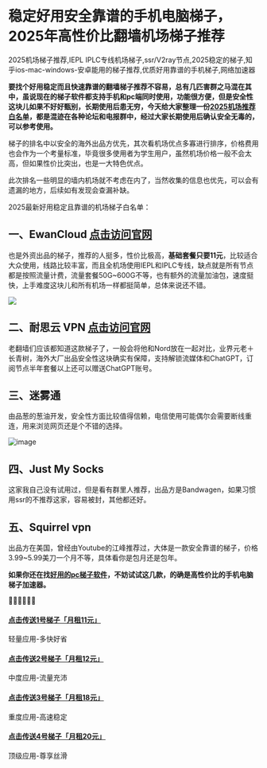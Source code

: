 # 稳定好用安全靠谱的手机电脑梯子，2025年高性价比翻墙机场梯子推荐
2025机场梯子推荐,IEPL IPLC专线机场梯子,ssr/V2ray节点,2025稳定的梯子,知乎ios-mac-windows-安卓能用的梯子推荐,优质好用靠谱的手机梯子,网络加速器

**要找个好用稳定而且快速靠谱的翻墙梯子推荐不容易，总有几匹害群之马混在其中，虽说现在的梯子软件都支持手机和pc端同时使用，功能很方便，但是安全性这块儿如果不好好甄别，长期使用后患无穷，今天给大家整理一份[2025机场推荐白名单](https://github.com/Tecnono/Best-VPN-01)，都是混迹在各种论坛和电报群中，经过大家长期使用后确认安全无毒的，可以参考使用。**  

梯子的排名中以安全的海外出品方优先，其次看机场优点多寡进行排序，价格费用也会作为一个考量标准，毕竟很多使用者为学生用户，虽然机场价格一般不会太高，但如果性价比突出，也是一大特色优点。

此次排名一些明显的墙内机场就不考虑在内了，当然收集的信息也优先，可以会有遗漏的地方，后续如有发现会查漏补缺。

2025最新好用稳定且靠谱的机场梯子白名单：

## 一、EwanCloud [点击访问官网](https://go.1vpn.cc/ewan)
也是外资出品的梯子，推荐的人挺多，性价比极高，**基础套餐只要11元**，比较适合大众使用，线路比较丰富，而且全机场使用IEPL和IPLC专线，缺点就是所有节点都是按照流量计费，流量套餐50G~600G不等，也有额外的流量加油包，速度挺快，上手难度这块儿和所有机场一样都挺简单，总体来说还不错。

![](https://www.cnvintage.org/assets/files/2024-12-13/1734066601-657630-image.png)

## 二、耐思云 VPN [点击访问官网](https://go.1vpn.cc/nisi)
老翻墙们应该都知道这款梯子了，一般会将他和Nord放在一起对比，业界元老＋长青树，海外大厂出品安全性这块确实有保障，支持解锁流媒体和ChatGPT，订阅节点半年套餐以上还可以赠送ChatGPT账号。



## 三、迷雾通
由品葱的葱油开发，安全性方面比较值得信赖，电信使用可能偶尔会需要断线重连，用来浏览网页还是个不错的选择。

![image](https://github.com/Tecnono/CN-VPN/assets/146306577/98447691-9146-4a59-8744-b09358cda349)


## 四、Just My Socks
这家我自己没有试用过，但是看有群里人推荐，出品方是Bandwagen，如果习惯用ssr的不推荐这家，容易被封，其他都还好。

## 五、Squirrel vpn
出品方在美国，曾经由Youtube的江峰推荐过，大体是一款安全靠谱的梯子，价格3.99~5.99美刀一个月不等，具体看你是包月还是包年。


**如果你还在找[好用的pc梯子软件](https://2025vpn.gitbook.io/vpn-01)，不妨试试这几款，的确是高性价比的手机电脑梯子加速器。**

  🌈🌈🌈🌈🌈🌈  
#### [点击传送1号梯子「月租11元」 ](https://go.1vpn.cc/jife)
轻量应用-多快好省

#### [点击传送2号梯子「月租12元」 ](https://go.1vpn.cc/nisi)
中度应用-流量充沛

#### [点击传送3号梯子「月租18元」 ](https://go.1vpn.cc/suyu)
重度应用-高速稳定

#### [点击传送4号梯子「月租20元」 ](https://go.1vpn.cc/xxfeng)
顶级应用-尊享丝滑
